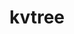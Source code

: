---
title: "kvtree"
layout: cache
categories: [package, develop]
meta: {"compilers": ["cce@=18.0.0", "gcc@=10.3.0", "gcc@=11.1.0", "gcc@=11.4.0", "gcc@=7.5.0", "gcc@=9.4.0", "oneapi@=2024.2.1"], "num_specs": 58, "num_specs_by_stack": {"data-vis-sdk": 7, "e4s": 10, "e4s-cray-rhel": 5, "e4s-cray-sles": 2, "e4s-neoverse-v2": 10, "e4s-neoverse_v1": 6, "e4s-oneapi": 12, "e4s-power": 1, "radiuss": 4, "root": 58}, "oss": ["rhel8", "sle_hpc15", "ubuntu18.04", "ubuntu20.04", "ubuntu22.04"], "platforms": ["linux"], "stacks": ["data-vis-sdk", "e4s", "e4s-cray-rhel", "e4s-cray-sles", "e4s-neoverse-v2", "e4s-neoverse_v1", "e4s-oneapi", "e4s-power", "radiuss", "root"], "targets": ["neoverse_v1", "neoverse_v2", "ppc64le", "x86_64_v3", "x86_64_v4"], "versions": ["1.5.0"]}
spec_details: [{"compiler": "gcc@=11.4.0", "hash": "2edtincpuuczqlsyyvtxjg5ntdk2gy33", "os": "ubuntu22.04", "platform": "linux", "size": "-", "stacks": ["e4s", "root"], "tarball": "https://binaries.spack.io/develop/build_cache/linux-ubuntu22.04-x86_64_v3/gcc-11.4.0/kvtree-1.5.0/linux-ubuntu22.04-x86_64_v3-gcc-11.4.0-kvtree-1.5.0-2edtincpuuczqlsyyvtxjg5ntdk2gy33.spack", "target": "x86_64_v3", "variants": ["build_system=cmake", "build_type=Release", "file_lock=FLOCK", "generator=make", "~ipo", "+mpi", "+shared"], "versions": ["1.5.0"]}, {"compiler": "gcc@=11.4.0", "hash": "2mufsbvyink7qbs7iniu3xvs3dk6wse7", "os": "ubuntu22.04", "platform": "linux", "size": "-", "stacks": ["e4s-neoverse-v2", "root"], "tarball": "https://binaries.spack.io/develop/build_cache/linux-ubuntu22.04-neoverse_v2/gcc-11.4.0/kvtree-1.5.0/linux-ubuntu22.04-neoverse_v2-gcc-11.4.0-kvtree-1.5.0-2mufsbvyink7qbs7iniu3xvs3dk6wse7.spack", "target": "neoverse_v2", "variants": ["build_system=cmake", "build_type=Release", "file_lock=FLOCK", "generator=make", "~ipo", "+mpi", "+shared"], "versions": ["1.5.0"]}, {"compiler": "cce@=18.0.0", "hash": "3jwcxihumdg5td2xg2jlnqzgososow5u", "os": "rhel8", "platform": "linux", "size": "-", "stacks": ["e4s-cray-rhel", "root"], "tarball": "https://binaries.spack.io/develop/build_cache/linux-rhel8-x86_64_v3/cce-18.0.0/kvtree-1.5.0/linux-rhel8-x86_64_v3-cce-18.0.0-kvtree-1.5.0-3jwcxihumdg5td2xg2jlnqzgososow5u.spack", "target": "x86_64_v3", "variants": ["build_system=cmake", "build_type=Release", "file_lock=FLOCK", "generator=make", "~ipo", "+mpi", "+shared"], "versions": ["1.5.0"]}, {"compiler": "gcc@=11.1.0", "hash": "3vjnpggifnnx3hcjlb72tftravegzehi", "os": "ubuntu20.04", "platform": "linux", "size": "-", "stacks": ["data-vis-sdk", "root"], "tarball": "https://binaries.spack.io/develop/build_cache/linux-ubuntu20.04-x86_64_v3/gcc-11.1.0/kvtree-1.5.0/linux-ubuntu20.04-x86_64_v3-gcc-11.1.0-kvtree-1.5.0-3vjnpggifnnx3hcjlb72tftravegzehi.spack", "target": "x86_64_v3", "variants": ["build_system=cmake", "build_type=Release", "file_lock=FLOCK", "generator=make", "~ipo", "+mpi", "+shared"], "versions": ["1.5.0"]}, {"compiler": "gcc@=11.4.0", "hash": "3vuqkw5hkmmvv2sf56yqrq772qoui74m", "os": "ubuntu22.04", "platform": "linux", "size": "-", "stacks": ["e4s-neoverse_v1", "root"], "tarball": "https://binaries.spack.io/develop/build_cache/linux-ubuntu22.04-neoverse_v1/gcc-11.4.0/kvtree-1.5.0/linux-ubuntu22.04-neoverse_v1-gcc-11.4.0-kvtree-1.5.0-3vuqkw5hkmmvv2sf56yqrq772qoui74m.spack", "target": "neoverse_v1", "variants": ["build_system=cmake", "build_type=Release", "file_lock=FLOCK", "generator=make", "~ipo", "+mpi", "+shared"], "versions": ["1.5.0"]}, {"compiler": "cce@=18.0.0", "hash": "5kfmvwpihdtkplntsw3ienyqthlzhcxa", "os": "rhel8", "platform": "linux", "size": "-", "stacks": ["e4s-cray-rhel", "root"], "tarball": "https://binaries.spack.io/develop/build_cache/linux-rhel8-x86_64_v3/cce-18.0.0/kvtree-1.5.0/linux-rhel8-x86_64_v3-cce-18.0.0-kvtree-1.5.0-5kfmvwpihdtkplntsw3ienyqthlzhcxa.spack", "target": "x86_64_v3", "variants": ["build_system=cmake", "build_type=Release", "file_lock=FLOCK", "generator=make", "~ipo", "+mpi", "+shared"], "versions": ["1.5.0"]}, {"compiler": "gcc@=11.4.0", "hash": "5ua72qpaugmqh4ymlvmuwhvtg7ektfye", "os": "ubuntu22.04", "platform": "linux", "size": "-", "stacks": ["e4s-neoverse-v2", "root"], "tarball": "https://binaries.spack.io/develop/build_cache/linux-ubuntu22.04-neoverse_v2/gcc-11.4.0/kvtree-1.5.0/linux-ubuntu22.04-neoverse_v2-gcc-11.4.0-kvtree-1.5.0-5ua72qpaugmqh4ymlvmuwhvtg7ektfye.spack", "target": "neoverse_v2", "variants": ["build_system=cmake", "build_type=Release", "file_lock=FLOCK", "generator=make", "~ipo", "+mpi", "+shared"], "versions": ["1.5.0"]}, {"compiler": "cce@=18.0.0", "hash": "6kevtoeudkzq7e25ktqilblqryteiwdi", "os": "rhel8", "platform": "linux", "size": "-", "stacks": ["e4s-cray-rhel", "root"], "tarball": "https://binaries.spack.io/develop/build_cache/linux-rhel8-x86_64_v3/cce-18.0.0/kvtree-1.5.0/linux-rhel8-x86_64_v3-cce-18.0.0-kvtree-1.5.0-6kevtoeudkzq7e25ktqilblqryteiwdi.spack", "target": "x86_64_v3", "variants": ["build_system=cmake", "build_type=Release", "file_lock=FLOCK", "generator=make", "~ipo", "+mpi", "+shared"], "versions": ["1.5.0"]}, {"compiler": "oneapi@=2024.2.1", "hash": "75cvyicmqxegzv27sf53oz5qtvvbnwxj", "os": "ubuntu22.04", "platform": "linux", "size": "-", "stacks": ["e4s-oneapi", "root"], "tarball": "https://binaries.spack.io/develop/build_cache/linux-ubuntu22.04-x86_64_v3/oneapi-2024.2.1/kvtree-1.5.0/linux-ubuntu22.04-x86_64_v3-oneapi-2024.2.1-kvtree-1.5.0-75cvyicmqxegzv27sf53oz5qtvvbnwxj.spack", "target": "x86_64_v3", "variants": ["build_system=cmake", "build_type=Release", "file_lock=FLOCK", "generator=make", "~ipo", "+mpi", "+shared"], "versions": ["1.5.0"]}, {"compiler": "gcc@=11.4.0", "hash": "7ryllyhhuim6sxwaeyzeriyln6m5g2as", "os": "ubuntu22.04", "platform": "linux", "size": "-", "stacks": ["e4s", "root"], "tarball": "https://binaries.spack.io/develop/build_cache/linux-ubuntu22.04-x86_64_v3/gcc-11.4.0/kvtree-1.5.0/linux-ubuntu22.04-x86_64_v3-gcc-11.4.0-kvtree-1.5.0-7ryllyhhuim6sxwaeyzeriyln6m5g2as.spack", "target": "x86_64_v3", "variants": ["build_system=cmake", "build_type=Release", "file_lock=FLOCK", "generator=make", "~ipo", "+mpi", "+shared"], "versions": ["1.5.0"]}, {"compiler": "gcc@=11.4.0", "hash": "adksv4qhfigxoinv3d4m5mlmbz7yrhbz", "os": "ubuntu22.04", "platform": "linux", "size": "-", "stacks": ["e4s-neoverse-v2", "root"], "tarball": "https://binaries.spack.io/develop/build_cache/linux-ubuntu22.04-neoverse_v2/gcc-11.4.0/kvtree-1.5.0/linux-ubuntu22.04-neoverse_v2-gcc-11.4.0-kvtree-1.5.0-adksv4qhfigxoinv3d4m5mlmbz7yrhbz.spack", "target": "neoverse_v2", "variants": ["build_system=cmake", "build_type=Release", "file_lock=FLOCK", "generator=make", "~ipo", "+mpi", "+shared"], "versions": ["1.5.0"]}, {"compiler": "gcc@=11.4.0", "hash": "atzychaz7aevmjgg2a5r4v7jfdwtmmd6", "os": "ubuntu22.04", "platform": "linux", "size": "-", "stacks": ["e4s-neoverse_v1", "root"], "tarball": "https://binaries.spack.io/develop/build_cache/linux-ubuntu22.04-neoverse_v1/gcc-11.4.0/kvtree-1.5.0/linux-ubuntu22.04-neoverse_v1-gcc-11.4.0-kvtree-1.5.0-atzychaz7aevmjgg2a5r4v7jfdwtmmd6.spack", "target": "neoverse_v1", "variants": ["build_system=cmake", "build_type=Release", "file_lock=FLOCK", "generator=make", "~ipo", "+mpi", "+shared"], "versions": ["1.5.0"]}, {"compiler": "gcc@=10.3.0", "hash": "awhoznhev74fmeuomfwt7paffjed2hsf", "os": "sle_hpc15", "platform": "linux", "size": "-", "stacks": ["e4s-cray-sles", "root"], "tarball": "https://binaries.spack.io/develop/build_cache/linux-sle_hpc15-x86_64_v4/gcc-10.3.0/kvtree-1.5.0/linux-sle_hpc15-x86_64_v4-gcc-10.3.0-kvtree-1.5.0-awhoznhev74fmeuomfwt7paffjed2hsf.spack", "target": "x86_64_v4", "variants": ["build_system=cmake", "build_type=Release", "file_lock=FLOCK", "generator=make", "~ipo", "+mpi", "+shared"], "versions": ["1.5.0"]}, {"compiler": "oneapi@=2024.2.1", "hash": "b3jy24m5lvyf6eqky6aq64talfhh26d2", "os": "ubuntu22.04", "platform": "linux", "size": "-", "stacks": ["e4s-oneapi", "root"], "tarball": "https://binaries.spack.io/develop/build_cache/linux-ubuntu22.04-x86_64_v3/oneapi-2024.2.1/kvtree-1.5.0/linux-ubuntu22.04-x86_64_v3-oneapi-2024.2.1-kvtree-1.5.0-b3jy24m5lvyf6eqky6aq64talfhh26d2.spack", "target": "x86_64_v3", "variants": ["build_system=cmake", "build_type=Release", "file_lock=FLOCK", "generator=make", "~ipo", "+mpi", "+shared"], "versions": ["1.5.0"]}, {"compiler": "gcc@=11.1.0", "hash": "bffqsd6xjbavnavvivg2hwmgxcpivoie", "os": "ubuntu20.04", "platform": "linux", "size": "-", "stacks": ["data-vis-sdk", "root"], "tarball": "https://binaries.spack.io/develop/build_cache/linux-ubuntu20.04-x86_64_v3/gcc-11.1.0/kvtree-1.5.0/linux-ubuntu20.04-x86_64_v3-gcc-11.1.0-kvtree-1.5.0-bffqsd6xjbavnavvivg2hwmgxcpivoie.spack", "target": "x86_64_v3", "variants": ["build_system=cmake", "build_type=Release", "file_lock=FLOCK", "generator=make", "~ipo", "+mpi", "+shared"], "versions": ["1.5.0"]}, {"compiler": "oneapi@=2024.2.1", "hash": "bggrywmqbuztwjafot5pgp3b6xfvoofe", "os": "ubuntu22.04", "platform": "linux", "size": "-", "stacks": ["e4s-oneapi", "root"], "tarball": "https://binaries.spack.io/develop/build_cache/linux-ubuntu22.04-x86_64_v3/oneapi-2024.2.1/kvtree-1.5.0/linux-ubuntu22.04-x86_64_v3-oneapi-2024.2.1-kvtree-1.5.0-bggrywmqbuztwjafot5pgp3b6xfvoofe.spack", "target": "x86_64_v3", "variants": ["build_system=cmake", "build_type=Release", "file_lock=FLOCK", "generator=make", "~ipo", "+mpi", "+shared"], "versions": ["1.5.0"]}, {"compiler": "gcc@=11.4.0", "hash": "c5ukzw2wfyqh37msi7sbyzyaxpl6b6s7", "os": "ubuntu22.04", "platform": "linux", "size": "-", "stacks": ["e4s-neoverse-v2", "root"], "tarball": "https://binaries.spack.io/develop/build_cache/linux-ubuntu22.04-neoverse_v2/gcc-11.4.0/kvtree-1.5.0/linux-ubuntu22.04-neoverse_v2-gcc-11.4.0-kvtree-1.5.0-c5ukzw2wfyqh37msi7sbyzyaxpl6b6s7.spack", "target": "neoverse_v2", "variants": ["build_system=cmake", "build_type=Release", "file_lock=FLOCK", "generator=make", "~ipo", "+mpi", "+shared"], "versions": ["1.5.0"]}, {"compiler": "gcc@=11.1.0", "hash": "ctk5dyhmd3oexphabt2j5cxrn6rdzhiv", "os": "ubuntu20.04", "platform": "linux", "size": "-", "stacks": ["data-vis-sdk", "root"], "tarball": "https://binaries.spack.io/develop/build_cache/linux-ubuntu20.04-x86_64_v3/gcc-11.1.0/kvtree-1.5.0/linux-ubuntu20.04-x86_64_v3-gcc-11.1.0-kvtree-1.5.0-ctk5dyhmd3oexphabt2j5cxrn6rdzhiv.spack", "target": "x86_64_v3", "variants": ["build_system=cmake", "build_type=Release", "file_lock=FLOCK", "generator=make", "~ipo", "+mpi", "+shared"], "versions": ["1.5.0"]}, {"compiler": "gcc@=11.4.0", "hash": "dkvotbyrfw3geat77arz2u6awc77xn6y", "os": "ubuntu22.04", "platform": "linux", "size": "-", "stacks": ["e4s-neoverse-v2", "root"], "tarball": "https://binaries.spack.io/develop/build_cache/linux-ubuntu22.04-neoverse_v2/gcc-11.4.0/kvtree-1.5.0/linux-ubuntu22.04-neoverse_v2-gcc-11.4.0-kvtree-1.5.0-dkvotbyrfw3geat77arz2u6awc77xn6y.spack", "target": "neoverse_v2", "variants": ["build_system=cmake", "build_type=Release", "file_lock=FLOCK", "generator=make", "~ipo", "+mpi", "+shared"], "versions": ["1.5.0"]}, {"compiler": "oneapi@=2024.2.1", "hash": "dor4ganijusjqutsb4sudbv7spkyhgc6", "os": "ubuntu22.04", "platform": "linux", "size": "-", "stacks": ["e4s-oneapi", "root"], "tarball": "https://binaries.spack.io/develop/build_cache/linux-ubuntu22.04-x86_64_v3/oneapi-2024.2.1/kvtree-1.5.0/linux-ubuntu22.04-x86_64_v3-oneapi-2024.2.1-kvtree-1.5.0-dor4ganijusjqutsb4sudbv7spkyhgc6.spack", "target": "x86_64_v3", "variants": ["build_system=cmake", "build_type=Release", "file_lock=FLOCK", "generator=make", "~ipo", "+mpi", "+shared"], "versions": ["1.5.0"]}, {"compiler": "gcc@=10.3.0", "hash": "eede6cb6sewwew676h756ztssupuihtn", "os": "sle_hpc15", "platform": "linux", "size": "-", "stacks": ["e4s-cray-sles", "root"], "tarball": "https://binaries.spack.io/develop/build_cache/linux-sle_hpc15-x86_64_v4/gcc-10.3.0/kvtree-1.5.0/linux-sle_hpc15-x86_64_v4-gcc-10.3.0-kvtree-1.5.0-eede6cb6sewwew676h756ztssupuihtn.spack", "target": "x86_64_v4", "variants": ["build_system=cmake", "build_type=Release", "file_lock=FLOCK", "generator=make", "~ipo", "+mpi", "+shared"], "versions": ["1.5.0"]}, {"compiler": "gcc@=7.5.0", "hash": "fhusjp7pzgexnuykvvl6niki7ncppnt4", "os": "ubuntu18.04", "platform": "linux", "size": "-", "stacks": ["root"], "tarball": "https://binaries.spack.io/develop/build_cache/linux-ubuntu18.04-x86_64_v3/gcc-7.5.0/kvtree-1.5.0/linux-ubuntu18.04-x86_64_v3-gcc-7.5.0-kvtree-1.5.0-fhusjp7pzgexnuykvvl6niki7ncppnt4.spack", "target": "x86_64_v3", "variants": ["build_system=cmake", "build_type=Release", "file_lock=FLOCK", "generator=make", "~ipo", "+mpi", "+shared"], "versions": ["1.5.0"]}, {"compiler": "gcc@=7.5.0", "hash": "fzpjsdsae3mcar2fygp6qsruax73npfu", "os": "ubuntu18.04", "platform": "linux", "size": "-", "stacks": ["radiuss", "root"], "tarball": "https://binaries.spack.io/develop/build_cache/linux-ubuntu18.04-x86_64_v3/gcc-7.5.0/kvtree-1.5.0/linux-ubuntu18.04-x86_64_v3-gcc-7.5.0-kvtree-1.5.0-fzpjsdsae3mcar2fygp6qsruax73npfu.spack", "target": "x86_64_v3", "variants": ["build_system=cmake", "build_type=Release", "file_lock=FLOCK", "generator=make", "~ipo", "+mpi", "+shared"], "versions": ["1.5.0"]}, {"compiler": "oneapi@=2024.2.1", "hash": "jpthkisbdg2pptqiwgypybco4hym5jli", "os": "ubuntu22.04", "platform": "linux", "size": "-", "stacks": ["e4s-oneapi", "root"], "tarball": "https://binaries.spack.io/develop/build_cache/linux-ubuntu22.04-x86_64_v3/oneapi-2024.2.1/kvtree-1.5.0/linux-ubuntu22.04-x86_64_v3-oneapi-2024.2.1-kvtree-1.5.0-jpthkisbdg2pptqiwgypybco4hym5jli.spack", "target": "x86_64_v3", "variants": ["build_system=cmake", "build_type=Release", "file_lock=FLOCK", "generator=make", "~ipo", "+mpi", "+shared"], "versions": ["1.5.0"]}, {"compiler": "gcc@=11.4.0", "hash": "jujcioljuz4iw7afagj2dnirtfejmlxk", "os": "ubuntu22.04", "platform": "linux", "size": "-", "stacks": ["e4s-neoverse_v1", "root"], "tarball": "https://binaries.spack.io/develop/build_cache/linux-ubuntu22.04-neoverse_v1/gcc-11.4.0/kvtree-1.5.0/linux-ubuntu22.04-neoverse_v1-gcc-11.4.0-kvtree-1.5.0-jujcioljuz4iw7afagj2dnirtfejmlxk.spack", "target": "neoverse_v1", "variants": ["build_system=cmake", "build_type=Release", "file_lock=FLOCK", "generator=make", "~ipo", "+mpi", "+shared"], "versions": ["1.5.0"]}, {"compiler": "oneapi@=2024.2.1", "hash": "kjzvgowadtlwwqfco3c755gfpdg57zul", "os": "ubuntu22.04", "platform": "linux", "size": "-", "stacks": ["e4s-oneapi", "root"], "tarball": "https://binaries.spack.io/develop/build_cache/linux-ubuntu22.04-x86_64_v3/oneapi-2024.2.1/kvtree-1.5.0/linux-ubuntu22.04-x86_64_v3-oneapi-2024.2.1-kvtree-1.5.0-kjzvgowadtlwwqfco3c755gfpdg57zul.spack", "target": "x86_64_v3", "variants": ["build_system=cmake", "build_type=Release", "file_lock=FLOCK", "generator=make", "~ipo", "+mpi", "+shared"], "versions": ["1.5.0"]}, {"compiler": "gcc@=11.4.0", "hash": "l6pxhfhqpfd4lr4qg3kjbdncdkuv6fqe", "os": "ubuntu22.04", "platform": "linux", "size": "-", "stacks": ["e4s-neoverse-v2", "root"], "tarball": "https://binaries.spack.io/develop/build_cache/linux-ubuntu22.04-neoverse_v2/gcc-11.4.0/kvtree-1.5.0/linux-ubuntu22.04-neoverse_v2-gcc-11.4.0-kvtree-1.5.0-l6pxhfhqpfd4lr4qg3kjbdncdkuv6fqe.spack", "target": "neoverse_v2", "variants": ["build_system=cmake", "build_type=Release", "file_lock=FLOCK", "generator=make", "~ipo", "+mpi", "+shared"], "versions": ["1.5.0"]}, {"compiler": "gcc@=11.4.0", "hash": "lsksyayvaufrlwpkz3t2fjdnqdlkdhb6", "os": "ubuntu22.04", "platform": "linux", "size": "-", "stacks": ["e4s", "root"], "tarball": "https://binaries.spack.io/develop/build_cache/linux-ubuntu22.04-x86_64_v3/gcc-11.4.0/kvtree-1.5.0/linux-ubuntu22.04-x86_64_v3-gcc-11.4.0-kvtree-1.5.0-lsksyayvaufrlwpkz3t2fjdnqdlkdhb6.spack", "target": "x86_64_v3", "variants": ["build_system=cmake", "build_type=Release", "file_lock=FLOCK", "generator=make", "~ipo", "+mpi", "+shared"], "versions": ["1.5.0"]}, {"compiler": "gcc@=11.4.0", "hash": "lxxnjxszt2mzqzhtno3xkob23mjqgj5i", "os": "ubuntu22.04", "platform": "linux", "size": "-", "stacks": ["e4s-neoverse_v1", "root"], "tarball": "https://binaries.spack.io/develop/build_cache/linux-ubuntu22.04-neoverse_v1/gcc-11.4.0/kvtree-1.5.0/linux-ubuntu22.04-neoverse_v1-gcc-11.4.0-kvtree-1.5.0-lxxnjxszt2mzqzhtno3xkob23mjqgj5i.spack", "target": "neoverse_v1", "variants": ["build_system=cmake", "build_type=Release", "file_lock=FLOCK", "generator=make", "~ipo", "+mpi", "+shared"], "versions": ["1.5.0"]}, {"compiler": "gcc@=11.1.0", "hash": "mifwa6gj2dlbizuptr66bdp45qofggam", "os": "ubuntu20.04", "platform": "linux", "size": "-", "stacks": ["data-vis-sdk", "root"], "tarball": "https://binaries.spack.io/develop/build_cache/linux-ubuntu20.04-x86_64_v3/gcc-11.1.0/kvtree-1.5.0/linux-ubuntu20.04-x86_64_v3-gcc-11.1.0-kvtree-1.5.0-mifwa6gj2dlbizuptr66bdp45qofggam.spack", "target": "x86_64_v3", "variants": ["build_system=cmake", "build_type=Release", "file_lock=FLOCK", "generator=make", "~ipo", "+mpi", "+shared"], "versions": ["1.5.0"]}, {"compiler": "oneapi@=2024.2.1", "hash": "nkgbfglp4uea6fjgpyelhiiznyw3yrqe", "os": "ubuntu22.04", "platform": "linux", "size": "-", "stacks": ["e4s-oneapi", "root"], "tarball": "https://binaries.spack.io/develop/build_cache/linux-ubuntu22.04-x86_64_v3/oneapi-2024.2.1/kvtree-1.5.0/linux-ubuntu22.04-x86_64_v3-oneapi-2024.2.1-kvtree-1.5.0-nkgbfglp4uea6fjgpyelhiiznyw3yrqe.spack", "target": "x86_64_v3", "variants": ["build_system=cmake", "build_type=Release", "file_lock=FLOCK", "generator=make", "~ipo", "+mpi", "+shared"], "versions": ["1.5.0"]}, {"compiler": "cce@=18.0.0", "hash": "o4m6364exkko22ywe6q5nvchwpsfiyhu", "os": "rhel8", "platform": "linux", "size": "-", "stacks": ["e4s-cray-rhel", "root"], "tarball": "https://binaries.spack.io/develop/build_cache/linux-rhel8-x86_64_v3/cce-18.0.0/kvtree-1.5.0/linux-rhel8-x86_64_v3-cce-18.0.0-kvtree-1.5.0-o4m6364exkko22ywe6q5nvchwpsfiyhu.spack", "target": "x86_64_v3", "variants": ["build_system=cmake", "build_type=Release", "file_lock=FLOCK", "generator=make", "~ipo", "+mpi", "+shared"], "versions": ["1.5.0"]}, {"compiler": "gcc@=11.4.0", "hash": "ogxazwvf2hd6arbioehytyk5rk2kxbmi", "os": "ubuntu22.04", "platform": "linux", "size": "-", "stacks": ["e4s-neoverse_v1", "root"], "tarball": "https://binaries.spack.io/develop/build_cache/linux-ubuntu22.04-neoverse_v1/gcc-11.4.0/kvtree-1.5.0/linux-ubuntu22.04-neoverse_v1-gcc-11.4.0-kvtree-1.5.0-ogxazwvf2hd6arbioehytyk5rk2kxbmi.spack", "target": "neoverse_v1", "variants": ["build_system=cmake", "build_type=Release", "file_lock=FLOCK", "generator=make", "~ipo", "+mpi", "+shared"], "versions": ["1.5.0"]}, {"compiler": "gcc@=9.4.0", "hash": "pbi2l5ni6flogf6y6wjotbqe4e2ae6xd", "os": "ubuntu20.04", "platform": "linux", "size": "-", "stacks": ["e4s-power", "root"], "tarball": "https://binaries.spack.io/develop/build_cache/linux-ubuntu20.04-ppc64le/gcc-9.4.0/kvtree-1.5.0/linux-ubuntu20.04-ppc64le-gcc-9.4.0-kvtree-1.5.0-pbi2l5ni6flogf6y6wjotbqe4e2ae6xd.spack", "target": "ppc64le", "variants": ["build_system=cmake", "build_type=Release", "file_lock=FLOCK", "generator=make", "~ipo", "+mpi", "+shared"], "versions": ["1.5.0"]}, {"compiler": "gcc@=11.4.0", "hash": "qcjqyu6iroovks56epjtua7nhphqj4ve", "os": "ubuntu22.04", "platform": "linux", "size": "-", "stacks": ["e4s", "root"], "tarball": "https://binaries.spack.io/develop/build_cache/linux-ubuntu22.04-x86_64_v3/gcc-11.4.0/kvtree-1.5.0/linux-ubuntu22.04-x86_64_v3-gcc-11.4.0-kvtree-1.5.0-qcjqyu6iroovks56epjtua7nhphqj4ve.spack", "target": "x86_64_v3", "variants": ["build_system=cmake", "build_type=Release", "file_lock=FLOCK", "generator=make", "~ipo", "+mpi", "+shared"], "versions": ["1.5.0"]}, {"compiler": "oneapi@=2024.2.1", "hash": "qhovt3yso6vcitqsbkk3kcohyt3afchp", "os": "ubuntu22.04", "platform": "linux", "size": "-", "stacks": ["e4s-oneapi", "root"], "tarball": "https://binaries.spack.io/develop/build_cache/linux-ubuntu22.04-x86_64_v3/oneapi-2024.2.1/kvtree-1.5.0/linux-ubuntu22.04-x86_64_v3-oneapi-2024.2.1-kvtree-1.5.0-qhovt3yso6vcitqsbkk3kcohyt3afchp.spack", "target": "x86_64_v3", "variants": ["build_system=cmake", "build_type=Release", "file_lock=FLOCK", "generator=make", "~ipo", "+mpi", "+shared"], "versions": ["1.5.0"]}, {"compiler": "gcc@=11.4.0", "hash": "qlsbkjgagf3pktveikfluv53yk7ft2zj", "os": "ubuntu22.04", "platform": "linux", "size": "-", "stacks": ["e4s", "root"], "tarball": "https://binaries.spack.io/develop/build_cache/linux-ubuntu22.04-x86_64_v3/gcc-11.4.0/kvtree-1.5.0/linux-ubuntu22.04-x86_64_v3-gcc-11.4.0-kvtree-1.5.0-qlsbkjgagf3pktveikfluv53yk7ft2zj.spack", "target": "x86_64_v3", "variants": ["build_system=cmake", "build_type=Release", "file_lock=FLOCK", "generator=make", "~ipo", "+mpi", "+shared"], "versions": ["1.5.0"]}, {"compiler": "gcc@=11.4.0", "hash": "ruksnr4pyymel6dqvcrlbk32ltdyx35x", "os": "ubuntu22.04", "platform": "linux", "size": "-", "stacks": ["e4s", "root"], "tarball": "https://binaries.spack.io/develop/build_cache/linux-ubuntu22.04-x86_64_v3/gcc-11.4.0/kvtree-1.5.0/linux-ubuntu22.04-x86_64_v3-gcc-11.4.0-kvtree-1.5.0-ruksnr4pyymel6dqvcrlbk32ltdyx35x.spack", "target": "x86_64_v3", "variants": ["build_system=cmake", "build_type=Release", "file_lock=FLOCK", "generator=make", "~ipo", "+mpi", "+shared"], "versions": ["1.5.0"]}, {"compiler": "gcc@=11.1.0", "hash": "s6jwfzptemtqutwtgct63vk7tapd3piu", "os": "ubuntu20.04", "platform": "linux", "size": "-", "stacks": ["data-vis-sdk", "root"], "tarball": "https://binaries.spack.io/develop/build_cache/linux-ubuntu20.04-x86_64_v3/gcc-11.1.0/kvtree-1.5.0/linux-ubuntu20.04-x86_64_v3-gcc-11.1.0-kvtree-1.5.0-s6jwfzptemtqutwtgct63vk7tapd3piu.spack", "target": "x86_64_v3", "variants": ["build_system=cmake", "build_type=Release", "file_lock=FLOCK", "generator=make", "~ipo", "+mpi", "+shared"], "versions": ["1.5.0"]}, {"compiler": "gcc@=11.4.0", "hash": "sa4chkcyi2fq72ghajruflqtettiukvj", "os": "ubuntu22.04", "platform": "linux", "size": "-", "stacks": ["e4s-neoverse-v2", "root"], "tarball": "https://binaries.spack.io/develop/build_cache/linux-ubuntu22.04-neoverse_v2/gcc-11.4.0/kvtree-1.5.0/linux-ubuntu22.04-neoverse_v2-gcc-11.4.0-kvtree-1.5.0-sa4chkcyi2fq72ghajruflqtettiukvj.spack", "target": "neoverse_v2", "variants": ["build_system=cmake", "build_type=Release", "file_lock=FLOCK", "generator=make", "~ipo", "+mpi", "+shared"], "versions": ["1.5.0"]}, {"compiler": "oneapi@=2024.2.1", "hash": "sshanzmbvaoq6oincq3rci5cxwbkp3pe", "os": "ubuntu22.04", "platform": "linux", "size": "-", "stacks": ["e4s-oneapi", "root"], "tarball": "https://binaries.spack.io/develop/build_cache/linux-ubuntu22.04-x86_64_v3/oneapi-2024.2.1/kvtree-1.5.0/linux-ubuntu22.04-x86_64_v3-oneapi-2024.2.1-kvtree-1.5.0-sshanzmbvaoq6oincq3rci5cxwbkp3pe.spack", "target": "x86_64_v3", "variants": ["build_system=cmake", "build_type=Release", "file_lock=FLOCK", "generator=make", "~ipo", "+mpi", "+shared"], "versions": ["1.5.0"]}, {"compiler": "oneapi@=2024.2.1", "hash": "stblkwrtuwbnbehoq7wswlpfmlzqm4xb", "os": "ubuntu22.04", "platform": "linux", "size": "-", "stacks": ["e4s-oneapi", "root"], "tarball": "https://binaries.spack.io/develop/build_cache/linux-ubuntu22.04-x86_64_v3/oneapi-2024.2.1/kvtree-1.5.0/linux-ubuntu22.04-x86_64_v3-oneapi-2024.2.1-kvtree-1.5.0-stblkwrtuwbnbehoq7wswlpfmlzqm4xb.spack", "target": "x86_64_v3", "variants": ["build_system=cmake", "build_type=Release", "file_lock=FLOCK", "generator=make", "~ipo", "+mpi", "+shared"], "versions": ["1.5.0"]}, {"compiler": "gcc@=7.5.0", "hash": "sw6ci2rfpubpshsr4j27q7vyo6l4vsnw", "os": "ubuntu18.04", "platform": "linux", "size": "-", "stacks": ["radiuss", "root"], "tarball": "https://binaries.spack.io/develop/build_cache/linux-ubuntu18.04-x86_64_v3/gcc-7.5.0/kvtree-1.5.0/linux-ubuntu18.04-x86_64_v3-gcc-7.5.0-kvtree-1.5.0-sw6ci2rfpubpshsr4j27q7vyo6l4vsnw.spack", "target": "x86_64_v3", "variants": ["build_system=cmake", "build_type=Release", "file_lock=FLOCK", "generator=make", "~ipo", "+mpi", "+shared"], "versions": ["1.5.0"]}, {"compiler": "gcc@=11.1.0", "hash": "tdetdyuzrwcgxjxjjkdx6fz4rhhgxblf", "os": "ubuntu20.04", "platform": "linux", "size": "-", "stacks": ["data-vis-sdk", "root"], "tarball": "https://binaries.spack.io/develop/build_cache/linux-ubuntu20.04-x86_64_v3/gcc-11.1.0/kvtree-1.5.0/linux-ubuntu20.04-x86_64_v3-gcc-11.1.0-kvtree-1.5.0-tdetdyuzrwcgxjxjjkdx6fz4rhhgxblf.spack", "target": "x86_64_v3", "variants": ["build_system=cmake", "build_type=Release", "file_lock=FLOCK", "generator=make", "~ipo", "+mpi", "+shared"], "versions": ["1.5.0"]}, {"compiler": "gcc@=11.4.0", "hash": "uk3xye3hhxgpkkui6s6q5rkmwnm3t4ex", "os": "ubuntu22.04", "platform": "linux", "size": "-", "stacks": ["e4s", "root"], "tarball": "https://binaries.spack.io/develop/build_cache/linux-ubuntu22.04-x86_64_v3/gcc-11.4.0/kvtree-1.5.0/linux-ubuntu22.04-x86_64_v3-gcc-11.4.0-kvtree-1.5.0-uk3xye3hhxgpkkui6s6q5rkmwnm3t4ex.spack", "target": "x86_64_v3", "variants": ["build_system=cmake", "build_type=Release", "file_lock=FLOCK", "generator=make", "~ipo", "+mpi", "+shared"], "versions": ["1.5.0"]}, {"compiler": "gcc@=11.4.0", "hash": "umorxo5rqna3bm7tqv5aft6766ejxw54", "os": "ubuntu22.04", "platform": "linux", "size": "-", "stacks": ["e4s-neoverse-v2", "root"], "tarball": "https://binaries.spack.io/develop/build_cache/linux-ubuntu22.04-neoverse_v2/gcc-11.4.0/kvtree-1.5.0/linux-ubuntu22.04-neoverse_v2-gcc-11.4.0-kvtree-1.5.0-umorxo5rqna3bm7tqv5aft6766ejxw54.spack", "target": "neoverse_v2", "variants": ["build_system=cmake", "build_type=Release", "file_lock=FLOCK", "generator=make", "~ipo", "+mpi", "+shared"], "versions": ["1.5.0"]}, {"compiler": "cce@=18.0.0", "hash": "vjd3xikg5fivobj54fzofwfphb4hygxh", "os": "rhel8", "platform": "linux", "size": "-", "stacks": ["e4s-cray-rhel", "root"], "tarball": "https://binaries.spack.io/develop/build_cache/linux-rhel8-x86_64_v3/cce-18.0.0/kvtree-1.5.0/linux-rhel8-x86_64_v3-cce-18.0.0-kvtree-1.5.0-vjd3xikg5fivobj54fzofwfphb4hygxh.spack", "target": "x86_64_v3", "variants": ["build_system=cmake", "build_type=Release", "file_lock=FLOCK", "generator=make", "~ipo", "+mpi", "+shared"], "versions": ["1.5.0"]}, {"compiler": "gcc@=11.4.0", "hash": "vklzgdov4d7khu6ersb55jgq3fvy4j3y", "os": "ubuntu22.04", "platform": "linux", "size": "-", "stacks": ["e4s", "root"], "tarball": "https://binaries.spack.io/develop/build_cache/linux-ubuntu22.04-x86_64_v3/gcc-11.4.0/kvtree-1.5.0/linux-ubuntu22.04-x86_64_v3-gcc-11.4.0-kvtree-1.5.0-vklzgdov4d7khu6ersb55jgq3fvy4j3y.spack", "target": "x86_64_v3", "variants": ["build_system=cmake", "build_type=Release", "file_lock=FLOCK", "generator=make", "~ipo", "+mpi", "+shared"], "versions": ["1.5.0"]}, {"compiler": "gcc@=11.4.0", "hash": "vriooi3i5m6wo3pueqebhgtdwp5n622g", "os": "ubuntu22.04", "platform": "linux", "size": "-", "stacks": ["e4s", "root"], "tarball": "https://binaries.spack.io/develop/build_cache/linux-ubuntu22.04-x86_64_v3/gcc-11.4.0/kvtree-1.5.0/linux-ubuntu22.04-x86_64_v3-gcc-11.4.0-kvtree-1.5.0-vriooi3i5m6wo3pueqebhgtdwp5n622g.spack", "target": "x86_64_v3", "variants": ["build_system=cmake", "build_type=Release", "file_lock=FLOCK", "generator=make", "~ipo", "+mpi", "+shared"], "versions": ["1.5.0"]}, {"compiler": "gcc@=11.4.0", "hash": "w7rzpbfmnfzpf5zx7p6ywpkcabupepa3", "os": "ubuntu22.04", "platform": "linux", "size": "-", "stacks": ["e4s-neoverse-v2", "root"], "tarball": "https://binaries.spack.io/develop/build_cache/linux-ubuntu22.04-neoverse_v2/gcc-11.4.0/kvtree-1.5.0/linux-ubuntu22.04-neoverse_v2-gcc-11.4.0-kvtree-1.5.0-w7rzpbfmnfzpf5zx7p6ywpkcabupepa3.spack", "target": "neoverse_v2", "variants": ["build_system=cmake", "build_type=Release", "file_lock=FLOCK", "generator=make", "~ipo", "+mpi", "+shared"], "versions": ["1.5.0"]}, {"compiler": "gcc@=7.5.0", "hash": "wzonvpx5ib4j2o6doxirnvpyjcvfpgjl", "os": "ubuntu18.04", "platform": "linux", "size": "-", "stacks": ["radiuss", "root"], "tarball": "https://binaries.spack.io/develop/build_cache/linux-ubuntu18.04-x86_64_v3/gcc-7.5.0/kvtree-1.5.0/linux-ubuntu18.04-x86_64_v3-gcc-7.5.0-kvtree-1.5.0-wzonvpx5ib4j2o6doxirnvpyjcvfpgjl.spack", "target": "x86_64_v3", "variants": ["build_system=cmake", "build_type=Release", "file_lock=FLOCK", "generator=make", "~ipo", "+mpi", "+shared"], "versions": ["1.5.0"]}, {"compiler": "oneapi@=2024.2.1", "hash": "xckomxk5jllbn6w46bar2ckjrcpa2snj", "os": "ubuntu22.04", "platform": "linux", "size": "-", "stacks": ["e4s-oneapi", "root"], "tarball": "https://binaries.spack.io/develop/build_cache/linux-ubuntu22.04-x86_64_v3/oneapi-2024.2.1/kvtree-1.5.0/linux-ubuntu22.04-x86_64_v3-oneapi-2024.2.1-kvtree-1.5.0-xckomxk5jllbn6w46bar2ckjrcpa2snj.spack", "target": "x86_64_v3", "variants": ["build_system=cmake", "build_type=Release", "file_lock=FLOCK", "generator=make", "~ipo", "+mpi", "+shared"], "versions": ["1.5.0"]}, {"compiler": "gcc@=11.4.0", "hash": "xfwkbummvuix5yrsserbqnmbiydo3jee", "os": "ubuntu22.04", "platform": "linux", "size": "-", "stacks": ["e4s-neoverse-v2", "root"], "tarball": "https://binaries.spack.io/develop/build_cache/linux-ubuntu22.04-neoverse_v2/gcc-11.4.0/kvtree-1.5.0/linux-ubuntu22.04-neoverse_v2-gcc-11.4.0-kvtree-1.5.0-xfwkbummvuix5yrsserbqnmbiydo3jee.spack", "target": "neoverse_v2", "variants": ["build_system=cmake", "build_type=Release", "file_lock=FLOCK", "generator=make", "~ipo", "+mpi", "+shared"], "versions": ["1.5.0"]}, {"compiler": "gcc@=11.1.0", "hash": "xzfimx77nxzu2h6ktabiai6lmnan6trb", "os": "ubuntu20.04", "platform": "linux", "size": "-", "stacks": ["data-vis-sdk", "root"], "tarball": "https://binaries.spack.io/develop/build_cache/linux-ubuntu20.04-x86_64_v3/gcc-11.1.0/kvtree-1.5.0/linux-ubuntu20.04-x86_64_v3-gcc-11.1.0-kvtree-1.5.0-xzfimx77nxzu2h6ktabiai6lmnan6trb.spack", "target": "x86_64_v3", "variants": ["build_system=cmake", "build_type=Release", "file_lock=FLOCK", "generator=make", "~ipo", "+mpi", "+shared"], "versions": ["1.5.0"]}, {"compiler": "gcc@=11.4.0", "hash": "zc2fydv6oozbafjmttvvxlcf75z3nbt5", "os": "ubuntu22.04", "platform": "linux", "size": "-", "stacks": ["e4s-neoverse_v1", "root"], "tarball": "https://binaries.spack.io/develop/build_cache/linux-ubuntu22.04-neoverse_v1/gcc-11.4.0/kvtree-1.5.0/linux-ubuntu22.04-neoverse_v1-gcc-11.4.0-kvtree-1.5.0-zc2fydv6oozbafjmttvvxlcf75z3nbt5.spack", "target": "neoverse_v1", "variants": ["build_system=cmake", "build_type=Release", "file_lock=FLOCK", "generator=make", "~ipo", "+mpi", "+shared"], "versions": ["1.5.0"]}, {"compiler": "gcc@=7.5.0", "hash": "zgayhukg37voal5zyaui4luffak5vbxt", "os": "ubuntu18.04", "platform": "linux", "size": "-", "stacks": ["radiuss", "root"], "tarball": "https://binaries.spack.io/develop/build_cache/linux-ubuntu18.04-x86_64_v3/gcc-7.5.0/kvtree-1.5.0/linux-ubuntu18.04-x86_64_v3-gcc-7.5.0-kvtree-1.5.0-zgayhukg37voal5zyaui4luffak5vbxt.spack", "target": "x86_64_v3", "variants": ["build_system=cmake", "build_type=Release", "file_lock=FLOCK", "generator=make", "~ipo", "+mpi", "+shared"], "versions": ["1.5.0"]}, {"compiler": "oneapi@=2024.2.1", "hash": "zmi4mqmil2r3ox3raeqjb6pj2p46lff6", "os": "ubuntu22.04", "platform": "linux", "size": "-", "stacks": ["e4s-oneapi", "root"], "tarball": "https://binaries.spack.io/develop/build_cache/linux-ubuntu22.04-x86_64_v3/oneapi-2024.2.1/kvtree-1.5.0/linux-ubuntu22.04-x86_64_v3-oneapi-2024.2.1-kvtree-1.5.0-zmi4mqmil2r3ox3raeqjb6pj2p46lff6.spack", "target": "x86_64_v3", "variants": ["build_system=cmake", "build_type=Release", "file_lock=FLOCK", "generator=make", "~ipo", "+mpi", "+shared"], "versions": ["1.5.0"]}, {"compiler": "gcc@=11.4.0", "hash": "zprjsoenpcr57syh3l644w4kpg2siu4v", "os": "ubuntu22.04", "platform": "linux", "size": "-", "stacks": ["e4s", "root"], "tarball": "https://binaries.spack.io/develop/build_cache/linux-ubuntu22.04-x86_64_v3/gcc-11.4.0/kvtree-1.5.0/linux-ubuntu22.04-x86_64_v3-gcc-11.4.0-kvtree-1.5.0-zprjsoenpcr57syh3l644w4kpg2siu4v.spack", "target": "x86_64_v3", "variants": ["build_system=cmake", "build_type=Release", "file_lock=FLOCK", "generator=make", "~ipo", "+mpi", "+shared"], "versions": ["1.5.0"]}]
---